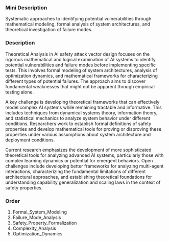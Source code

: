 ### Mini Description

Systematic approaches to identifying potential vulnerabilities through mathematical modeling, formal analysis of system architectures, and theoretical investigation of failure modes.

### Description

Theoretical Analysis in AI safety attack vector design focuses on the rigorous mathematical and logical examination of AI systems to identify potential vulnerabilities and failure modes before implementing specific tests. This involves formal modeling of system architectures, analysis of optimization dynamics, and mathematical frameworks for characterizing different types of potential failures. The approach aims to discover fundamental weaknesses that might not be apparent through empirical testing alone.

A key challenge is developing theoretical frameworks that can effectively model complex AI systems while remaining tractable and informative. This includes techniques from dynamical systems theory, information theory, and statistical mechanics to analyze system behavior under different conditions. Researchers work to establish formal definitions of safety properties and develop mathematical tools for proving or disproving these properties under various assumptions about system architecture and deployment conditions.

Current research emphasizes the development of more sophisticated theoretical tools for analyzing advanced AI systems, particularly those with complex learning dynamics or potential for emergent behaviors. Open challenges include developing better frameworks for analyzing multi-agent interactions, characterizing the fundamental limitations of different architectural approaches, and establishing theoretical foundations for understanding capability generalization and scaling laws in the context of safety properties.

### Order

1. Formal_System_Modeling
2. Failure_Mode_Analysis
3. Safety_Property_Formalization
4. Complexity_Analysis
5. Optimization_Dynamics
